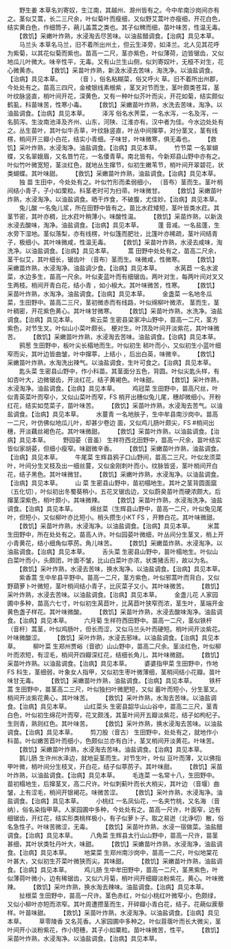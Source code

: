 <!-- { "loadSidebar": true } -->
　　野生姜 本草名刘寄奴，生江南，其越州、滁州皆有之。今中牟南沙岗间亦有之。茎似艾蒿，长二三尺余，叶似菊叶而瘦细，又似野艾蒿叶亦瘦细，开花白色，结实黄白色，作细筒子，蒴儿盖蒿之类也。其子似稗而细，苗叶味苦，性温无毒。
　　【救饥】采嫩叶炸熟，水浸淘去尽苦味。以油盐醋调食。【治病】具见本草。
　　马兰头 本草名马兰，旧不着所出州土，但云生泽旁，如泽兰。北人见其花呼为紫菊，以其花似菊而紫也。苗高一二尺，茎亦紫色，叶似薄荷，边皆锯齿，又似地瓜儿叶微大。味辛性平，无毒。又有山兰生山侧，似刘寄奴叶，无桠不对生，花心微黄赤。
　　【救饥】采苗叶炸熟，新汲水浸去苦味，淘洗净。以油盐调食。【治病】具见本草。
　　 （音 ），俗名粘糊菜，俗又呼火 草。旧不着所出州郡，今处处有之。苗高三四尺，金棱银线素根紫 ，茎叉对节而生，茎叶颇类苍耳，茎叶纹脉竖直，梢叶间开花，深黄色，又有一种叶似芥叶而尖，开花如菊，结实颇似鹤虱，科苗味苦，性寒小毒。
　　【救饥】采嫩苗叶炸熟，水洗去苦味，淘净。以油盐调食。【治病】具见本草。
　　泽泻 俗名水荠菜，一名水泻，一名及泻，一名鹄泻。生汝南池泽及齐州、山东，河陕、江淮亦有。汉中者为佳。今水边处处有之。丛生苗叶，其叶似牛舌草，叶纹脉竖直，叶丛中间撺葶，对分茎叉，茎有线楞，梢间开三瓣小白花，结实小青细。子味甘，叶味微寒，俱无毒也。
　　【救饥】采叶炸熟，水浸淘净。油盐调食。【治病】具见本草。
　　竹节菜 一名翠蝴蝶，又名翠娥眉，又名笪竹花，一名倭青草。南北皆有。今新郑县山野中亦有之。叶似竹叶微宽短，茎淡红色，就地丛生撺节，似初生嫩苇节，梢叶间开翠碧花，状类蝴蝶。其叶味甜。
　　【救饥】采嫩苗叶炸熟，油盐调食。【治病】具见本草。
　　独 苗 生田中，今处处有之。叶似竹形而柔弱细小， （音布）茎而生。茎叶梢间结小青子，子小如栗粒。科茎老时可为扫帚。叶味微甘。
　　【救饥】采嫩苗叶炸熟，水浸淘净。以油盐调食。晒干炸食，不破腹，尤佳妙。【治病】具见本草。
　　兔儿酸 一名兔儿浆，所在田野中皆有之。苗比水荭矮短，茎叶皆类水荭。其茎节密，其叶亦稠，比水荭叶稍薄小。味酸性温。
　　【救饥】采苗炸熟，以新汲水浸去酸味，淘净。油盐调食。【治病】具见本草。
　　 蓬 音减。一名盐蓬，生水旁下湿地。茎似落梨，亦有线楞，叶似篷而肥壮，比篷叶亦稀疏，茎叶间结青子，极细小。其叶味微咸，性温无毒。
　　【救饥】采苗叶炸熟，水浸去咸味，淘洗净。以油盐调食。【治病】具见本草。
　　 蒿 田野中处处有之，苗高二尺余，茎干似艾，其叶细长，锯齿叶 （音布）茎而生。味微咸，性微寒。
　　【救饥】采嫩苗炸熟，水浸淘净。油盐调少食。【治病】具见本草。
　　水莴苣 一名水波菜，水边多生，苗高一尺余。叶似麦蓝叶而有细锯齿。两叶对生，每两叶间对叉又生两枝。梢间开青白花，结小青 ，如小椒大。其叶味微苦，性寒。
　　【救饥】采苗叶炸熟，水淘净。油盐调食。【治病】具见本草。
　　金盏菜 一名地冬瓜菜，生田野中。苗高二三尺，茎初微赤而有线路，叶似绵柳叶微浓， 茎而生，茎叶稠密，开花紫色黄心。其叶味甘微寒。
　　【救饥】采苗叶炸熟，水洗净。油盐调食。【治病】具见本草。
　　紫云菜 生密县梁家冲山野中，苗高一二尺，茎方紫色，对节生叉。叶似山小菜叶颇长。 梗对生。叶顶及叶间开淡紫花，其叶味微苦。
　　【救饥】采嫩苗叶炸熟，水浸淘去苦味。油盐调食。【治病】具见本草。
　　鸦葱 生田野中，板叶尖长榻地而生。叶似初生 秫叶而小，又似初生小蓝叶细窄而尖，其叶边皆曲皱，叶中撺葶，上结小 ，后出白英，味微辛。
　　【救饥】采嫩苗叶炸熟，水淘洗出辣气。以油盐调食，生叶可食之。【治病】具见本草。
　　匙头菜 生密县山野中，作小科苗。其茎面分五色，背圆。叶似尖匙头样，有如杏叶大，边微锯齿，开淡红花，结子黄褐色。叶味甜。
　　【救饥】采叶炸熟，水浸淘净。油盐调食。【治病】具见本草。
　　鸡冠菜 生田野中，苗高尺丝，叶似青英菜叶而窄小，又似山菜叶而窄，FS 梢开出穗似兔儿尾，穗却微细小。开粉红花，结实如苋菜子，苗叶味苦。
　　【救饥】采苗叶炸熟，水浸淘去苦气。以油盐调食。【治病】具见本草。
　　水蔓青 一名地肤子，生中牟县南沙岗中。苗高一二尺，叶仿佛似地瓜儿叶，却甚少卷边 面，又似鸡儿肠叶颇尖，FS #梢间出穗，开淡藕丝褐色花。其叶味微甜。
　　【救饥】采苗叶炸熟，以油盐调食。【治病】具见本草。
　　野园荽（音虽） 生祥符西北田野中，苗高一尺余，苗叶结实皆似家胡荽，但细小瘦窄。味甜微辛香。
　　【救饥】采嫩苗叶炸熟，油盐调食。【治病】具见本草。
　　牛尾菜 生辉县鸦子口山野间，苗高二三尺。叶似龙须菜叶，叶间分生叉枝及出一细丝蔓，又似金刚刺叶而小，纹脉皆竖，茎叶梢间开白花，结子黑色。其叶味微甘。
　　【救饥】采嫩叶炸熟，水浸淘净。以油盐调食。【治病】具见本草。
　　山 菜 生密县山野中，苗初榻地生。其叶之茎背圆面窳（五化切），叶似初出冬蜀葵稍小，五花叉锯齿边，又似蔚臭苗叶而硬浓颇大。后撺茎深紫色，梢叶颇小，其味微辣。
　　【救饥】采苗叶炸熟，水浸淘洗净。油盐调食。【治病】具见本草。
　　绵丝菜（生辉县山野中，苗高一二尺，叶似兔见尾叶，但短小，又似柳叶亦比短小。梢头攒生小KT FS ，开黪白花。其叶味微甜。
　　【救饥】采苗叶炸熟，水浸淘净。以油盐调食。【治病】具见本草。
　　米蒿 生田野中，所在处处有之。苗高人许。叶似园荽叶微细，叶丛间分生茎叉，梢上开小青黄花，结小细角似葶苈。角儿味苦。
　　【救饥】采嫩苗炸熟，水浸淘净。以油盐调食。【治病】具见本草。
　　舌头菜 生密县山野中，苗叶榻地生。叶似山白菜叶而小，头颇团，叶面不皱，比山白菜叶亦浓，状类猪舌形，故以为名。
　　【救饥】采叶炸熟，水浸去苦味，换水淘净。以油盐调食。【治病】具见本草。
　　紫香蒿 生中牟县平野中。苗高一二尺，茎方紫色，叶似邪蒿叶而背白，又似野葫萝卜叶微短，茎叶梢间结小青子，比灰菜子又小。其叶味微苦。
　　【救饥】采叶炸熟，水浸去苦味。以油盐调食。【治病】具见本草。
　　金盏儿花 人家园圃中多种，苗高六七寸，叶似初生莴苣叶，比莴苣叶狭窄而浓，茎生叶，茎端开金黄色盏子样花。其叶味微酸。
　　【救饥】采苗叶炸熟，水浸去酸味淘净。油盐调食。【治病】具见本草。
　　六月菊 生祥符西田野中。苗高一二尺，茎似铁杆（音杆）蒿茎，叶似鸡肠叶，但长而涩，又似马兰头叶而硬短。梢叶间开淡紫花。叶味微酸涩。
　　【救饥】采叶炸熟，水浸去邪味。以油盐调食。【治病】具见本草。
　　柳叶菜 生郑州贾峪（音欲）山山野中，苗高二尺余。茎淡红色，叶似柳叶而浓短，有涩毛，梢间开四瓣深红花，结细长角儿，其叶味微甜。
　　【救饥】采苗叶炸熟。以油盐调食。【治病】具见本草。
　　婆婆指甲菜 生田野中，作地FS 科生，茎细弱，叶象女人指甲，又似初生枣叶微薄细，茎梢间结小花瓣。苗叶味甘无毒。
　　【救饥】采嫩苗叶炸熟，油盐调食。【治病】具见本草。
　　铁杆蒿 生田野中，苗茎高二三尺，叶似独扫叶微肥短，又似 蓄叶而短小，分生茎叉。梢间开淡紫花黄心，其叶味苦。
　　【救饥】采叶炸熟，水淘去苦味。以油盐调食。【治病】具见本草。
　　山红菜头 生密县韶华山山谷中，苗高二三尺，茎青白色，叶似初生绵花叶而窄，花叉颇浅，其茎叶间开五瓣淡紫花，结子如枸杞子。生则青，熟则红色。其叶味苦。
　　【救饥】采叶炸熟，换水浸淘去苦味。以油盐调食。【治病】具见本草。
　　剪刀股（音古） 生田野中，处处有之，就地作小科苗。叶似嫩苦苣叶而细小，色颇似兰亦有白汁，茎叉梢间开淡黄花。叶味苦。
　　【救饥】采嫩苗叶炸熟，水浸淘去苦味。油盐调食。【治病】具见本草。
　　鹅儿肠 生许州水泽边，就地妥茎而生。对节生叶，叶似 豆叶而薄，又以佛指甲叶微，梢叶间分生枝叉，开白花，结子似葶苈子。其叶味甜。
　　【救饥】采苗叶炸熟，以油盐调食。【治病】具见本草。
　　毛连菜 一名常十八，生田野中。苗初榻地生，后撺茎叉，高二尺许。叶似刺蓟叶而长大梢尖，其叶边 （音堰）曲皱，上有涩毛，梢间开银褐花。味微苦涩。
　　【救饥】采叶炸熟，水浸淘净。油盐调食。【治病】具见本草。
　　小桃红 一名凤仙花，一名夹竹桃，又名海 （音纳），俗名染指甲草。人家园圃中多种，今处处有之。苗高一尺许，叶面窄，边有细锯齿，开红花，结实形类桃样极小，有子似萝卜子。取之易迸（北诤切）散，俗名急性子。叶味苦微涩，无毒。
　　【救饥】采苗叶炸熟，水浸一宿做菜。油盐醋调食。【治病】具见本草。
　　八角菜 生辉县太行山山野中，苗高一尺许，苗茎甚细，其叶状类牡丹叶大，味甜。
　　【救饥】采嫩苗叶炸熟，水浸淘净，油盐调食。【治病】具见本草。
　　地棠菜 生郑州南沙岗中，苗高一二尺，叶似地棠花叶甚大，又似初生芥菜叶微狭而尖。其味甜。
　　【救饥】采嫩苗叶炸熟，油盐调食。【治病】具见本草。
　　鸡儿肠 生中牟田野中，苗高一二尺，茎黑紫色，叶似薄荷叶微小，边有稀锯齿，又似六月菊，梢叶间开细瓣淡粉紫花，黄心。叶味微辣。
　　【救饥】采叶炸熟，换水淘去辣味。油盐调食。【治病】具见本草。
　　扯根菜 生田野中，苗高一尺许。茎色赤红，叶似小桃红叶微窄小，色颇绿，又似小柳叶亦短而浓窄。其叶周遭攒茎而生，开碎瓣小青白花，结子。花蒴似蒺藜样。叶苗味甜。
　　【救饥】采苗叶炸熟，水浸淘净。以油盐调食。【治病】具见本草。
　　草零陵香 又名芫香。人家园圃中多种之。叶似苜蓿叶而长大微尖，茎叶间开小淡粉紫花，作小短穗，其子小如粟粒。苗叶味微苦，性平。
　　【救饥】采苗叶炸熟，水浸淘净。以油盐调食。【治病】具见本草。
